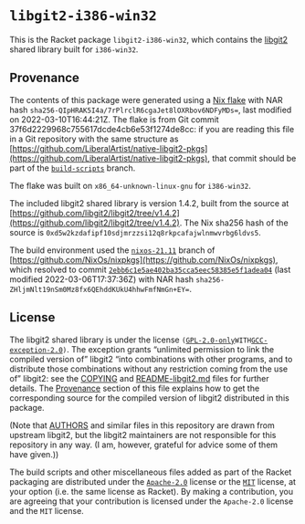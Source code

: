 # `libgit2-i386-win32`

This is the Racket package `libgit2-i386-win32`, which contains the
[libgit2](https://libgit2.org) shared library built for `i386-win32`.

## Provenance

The contents of this package were generated using a [Nix
flake](https://nixos.org/manual/nix/stable/command-ref/new-cli/nix3-flake.html)
with NAR hash `sha256-QIpHRAK5I4a/7rPlrclR6cgaJet8lOXRbov6NDFyMDs=`,
last modified on 2022-03-10T16:44:21Z. The flake is from Git commit
37f6d2229968c755617dcde4cb6e53f1274de8cc: if you are reading this file
in a Git repository with the same structure as
[https://github.com/LiberalArtist/native-libgit2-pkgs](https://github.com/LiberalArtist/native-libgit2-pkgs),
that commit should be part of the
[`build-scripts`](https://github.com/LiberalArtist/native-libgit2-pkgs/tree/build-scripts)
branch.

The flake was built on `x86_64-unknown-linux-gnu` for `i386-win32`.

The included libgit2 shared library is version 1.4.2, built from the
source at
[https://github.com/libgit2/libgit2/tree/v1.4.2](https://github.com/libgit2/libgit2/tree/v1.4.2).
The Nix sha256 hash of the source is
`0xd5w2kzdafipf10sdjmrzzsi12q8rkpcafajwlnmwvrbg6ldvs5`.

The build environment used the
[`nixos-21.11`](https://github.com/NixOs/nixpkgs/tree/nixos-21.11)
branch of
[https://github.com/NixOs/nixpkgs](https://github.com/NixOs/nixpkgs),
which resolved to commit
[`2ebb6c1e5ae402ba35cca5eec58385e5f1adea04`](https://github.com/NixOs/nixpkgs/commit/2ebb6c1e5ae402ba35cca5eec58385e5f1adea04)
\(last modified 2022-03-06T17:37:36Z) with NAR hash
`sha256-ZHljmNlt19nSm0Mz8fx6QEhddKUkU4hhwFmfNmGn+EY=`.

## License

The libgit2 shared library is under the license
`(`[`GPL-2.0-only`](https://spdx.org/licenses/GPL-2.0-only.html)` WITH
`[`GCC-exception-2.0`](https://spdx.org/licenses/GCC-exception-2.0.html)`)`.
The exception grants “unlimited permission to link the compiled version
of” libgit2 “into combinations with other programs, and to distribute
those combinations without any restriction coming from the use of”
libgit2: see the [COPYING](./COPYING) and
[README-libgit2.md](./README-libgit2.md) files for further details. The
[Provenance](#provenance) section of this file explains how to get the
corresponding source for the compiled version of libgit2 distributed in
this package.

\(Note that [AUTHORS](./AUTHORS) and similar files in this repository
are drawn from upstream libgit2, but the libgit2 maintainers are not
responsible for this repository in any way. (I am, however, grateful for
advice some of them have given.))

The build scripts and other miscellaneous files added as part of the
Racket packaging are distributed under the
[`Apache-2.0`](https://spdx.org/licenses/Apache-2.0.html) license or the
[`MIT`](https://spdx.org/licenses/MIT.html) license, at your option
(i.e. the same license as Racket). By making a contribution, you are
agreeing that your contribution is licensed under the `Apache-2.0`
license and the `MIT` license.
